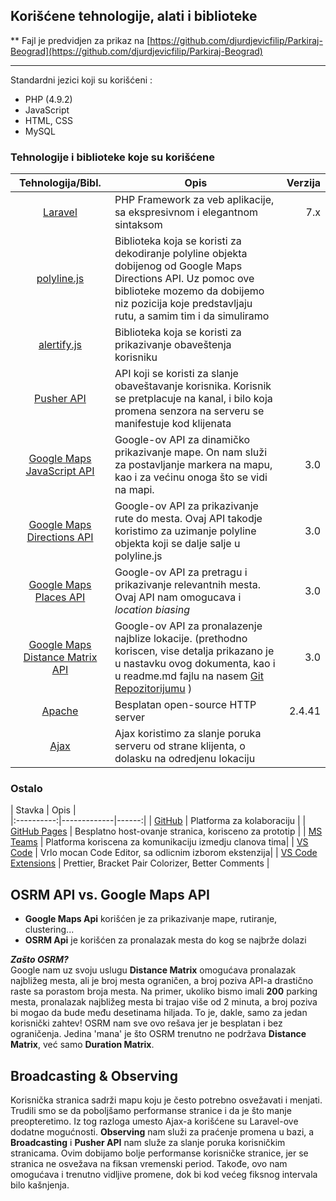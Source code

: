 
## Korišćene tehnologije, alati i biblioteke
** Fajl je predvidjen za prikaz na [https://github.com/djurdjevicfilip/Parkiraj-Beograd](https://github.com/djurdjevicfilip/Parkiraj-Beograd) 
***
Standardni jezici koji su korišćeni :

 - PHP (4.9.2)
 - JavaScript 
 - HTML, CSS
 - MySQL 

### Tehnologije i biblioteke koje su korišćene
  | Tehnologija/Bibl.  |      Opis      |  Verzija |
|:----------:|-------------|------:|
| [Laravel](https://www.laravel.com) | PHP Framework za veb aplikacije, sa ekspresivnom i elegantnom sintaksom  | 7.x |
| [polyline.js](https://github.com/mapbox/polyline) | Biblioteka koja se koristi za dekodiranje polyline objekta dobijenog od Google Maps Directions API. Uz pomoc ove biblioteke mozemo da dobijemo niz pozicija koje predstavljaju rutu, a samim tim i da simuliramo  | |
|  [alertify.js](https://alertifyjs.com/) | Biblioteka koja se koristi za prikazivanje obaveštenja korisniku ||
| [Pusher API](https://pusher.com/) | API koji se koristi za slanje obaveštavanje korisnika. Korisnik se pretplacuje na kanal, i bilo koja promena senzora na serveru se manifestuje kod klijenata| |
|[Google Maps JavaScript API](https://cloud.google.com/maps-platform/) | Google-ov API za dinamičko prikazivanje mape. On nam služi za postavljanje markera na mapu, kao i za većinu onoga što se vidi na mapi. |3.0|
|[Google Maps Directions API](https://cloud.google.com/maps-platform/) | Google-ov API za prikazivanje rute do mesta. Ovaj API takodje koristimo za uzimanje polyline objekta koji se dalje salje u polyline.js|3.0|
|[Google Maps Places API](https://cloud.google.com/maps-platform/) | Google-ov API za pretragu i prikazivanje relevantnih mesta. Ovaj API nam omogucava i *location biasing*|3.0|
|[Google Maps Distance Matrix API](https://cloud.google.com/maps-platform/) | Google-ov API za pronalazenje najblize lokacije. (prethodno koriscen, vise detalja prikazano je u nastavku ovog dokumenta, kao i u readme.md fajlu na nasem [Git Repozitorijumu](https://github.com/djurdjevicfilip/Parkiraj-Beograd) ) |3.0|
|[Apache](http://apache.com/) | Besplatan open-source HTTP server |2.4.41|
|[Ajax](http://project-osrm.org/) | Ajax koristimo za slanje poruka serveru od strane klijenta, o dolasku na odredjenu lokaciju||
### Ostalo
 | Stavka  |      Opis      |  
|:----------:|-------------|------:|
| [GitHub](https://www.github.com) | Platforma za kolaboraciju | 
| [GitHub Pages](https://www.github.com) | Besplatno host-ovanje stranica, korisceno za prototip | 
| [MS Teams](https://www.microsoft.com/en-us/microsoft-365/microsoft-teams/group-chat-software) | Platforma koriscena za komunikaciju izmedju clanova tima| 
| [VS Code](https://code.visualstudio.com/) | Vrlo mocan Code Editor, sa odlicnim izborom ekstenzija| 
  | [VS Code Extensions](https://code.visualstudio.com/) | Prettier, Bracket Pair Colorizer,   Better Comments | 


## OSRM API vs. Google Maps API

 - **Google Maps Api** korišćen je za prikazivanje mape, rutiranje, clustering...  
 - **OSRM Api** je korišćen za pronalazak mesta do kog se najbrže dolazi  
 

***Zašto OSRM?***  
Google nam uz svoju uslugu **Distance Matrix** omogućava pronalazak najbližeg mesta, ali je broj mesta ograničen, a broj poziva API-a drastično raste sa porastom broja mesta. Na primer, ukoliko bismo imali **200** parking mesta, pronalazak najbližeg mesta bi trajao više od 2 minuta, a broj poziva bi mogao da bude među desetinama hiljada. To je, dakle, samo za jedan korisnički zahtev! 
OSRM nam sve ovo rešava jer je besplatan i bez ograničenja. Jedina 'mana' je što OSRM trenutno ne podržava **Distance Matrix**, već samo **Duration Matrix**.

## Broadcasting & Observing
Korisnička stranica sadrži mapu koju je često potrebno osvežavati i menjati. Trudili smo se da poboljšamo performanse stranice i da je što manje preopteretimo. Iz tog razloga umesto Ajax-a korišćene su Laravel-ove dodatne mogućnosti.  **Observing**  nam služi za praćenje promena u bazi, a  **Broadcasting**  i  **Pusher API**  nam služe za slanje poruka korisničkim stranicama. Ovim dobijamo bolje performanse korisničke stranice, jer se stranica ne osvežava na fiksan vremenski period. Takođe, ovo nam omogućava i trenutno vidljive promene, dok bi kod većeg fiksnog intervala bilo kašnjenja.
